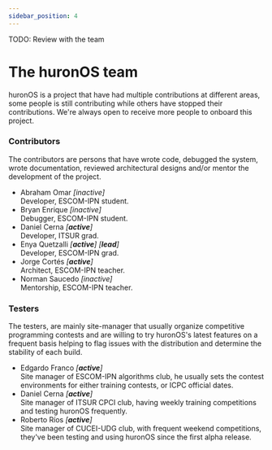 ```yaml
---
sidebar_position: 4
---
```


TODO: Review with the team

# The huronOS team

huronOS is a project that have had multiple contributions at different areas, some people is still contributing while others have stopped their contributions. We're always open to receive more people to onboard this project.

### Contributors
The contributors are persons that have wrote code, debugged the system, wrote documentation, reviewed architectural designs and/or mentor the development of the project.
- Abraham Omar *\[inactive\]*  
	Developer, ESCOM-IPN student.
- Bryan Enrique *\[inactive\]*  
	Debugger, ESCOM-IPN student.
- Daniel Cerna *\[**active**\]*  
	Developer, ITSUR grad.
- Enya Quetzalli *\[**active**\] \[**lead**\]*  
	Developer, ESCOM-IPN grad.
- Jorge Cortés *\[**active**\]*  
	Architect, ESCOM-IPN teacher.
- Norman Saucedo *\[inactive\]*  
	Mentorship, ESCOM-IPN teacher.

### Testers
The testers, are mainly site-manager that usually organize competitive programming contests and are willing to try huronOS's latest features on a frequent basis helping to flag issues with the distribution and determine the stability of each build.
- Edgardo Franco *\[**active**\]*  
	Site manager of ESCOM-IPN algorithms club, he usually sets the contest environments for either training contests, or ICPC official dates.
- Daniel Cerna *\[**active**\]*  
	Site manager of ITSUR CPCI club, having weekly training competitions and testing huronOS frequently.
- Roberto Ríos *\[**active**\]*  
	Site manager of CUCEI-UDG club, with frequent weekend competitions, they've been testing and using huronOS since the first alpha release.

